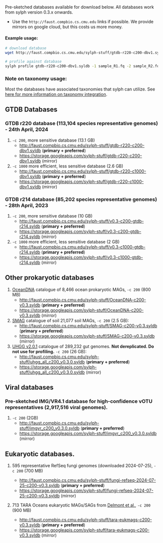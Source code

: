Pre-sketched databases available for download below. All databases work from sylph version 0.3.x onwards. 

* Use the `http://faust.compbio.cs.cmu.edu` links if possible. We provide mirrors on google cloud, but this costs us more money.

#### Example usage:

```sh
# download database
wget http://faust.compbio.cs.cmu.edu/sylph-stuff/gtdb-r220-c200-dbv1.syldb

# profile against database
sylph profile gtdb-r220-c200-dbv1.syldb -1 sample_R1.fq -2 sample_R2.fq  -t 30 > results.tsv
```

### Note on taxonomy usage:

Most the databases have associated taxonomies that sylph can utilize. See [here for more information on taxonomy integration](sylph-tax.md).

## GTDB Databases

### GTDB r220 database (113,104 species representative genomes) -  24th April, 2024 

1. `-c 200`, more sensitive database (13.1 GB)
    * http://faust.compbio.cs.cmu.edu/sylph-stuff/gtdb-r220-c200-dbv1.syldb (**primary + preferred**)
    * https://storage.googleapis.com/sylph-stuff/gtdb-r220-c200-dbv1.syldb (mirror)
2. `-c 1000` more efficient, less sensitive database (2.6 GB)
    * http://faust.compbio.cs.cmu.edu/sylph-stuff/gtdb-r220-c1000-dbv1.syldb (**primary + preferred**)
    * https://storage.googleapis.com/sylph-stuff/gtdb-r220-c1000-dbv1.syldb (mirror)

### GTDB r214 database (85,202 species representative genomes) - 28th April, 2023

1. `-c 200`, more sensitive database (10 GB)
    * http://faust.compbio.cs.cmu.edu/sylph-stuff/v0.3-c200-gtdb-r214.syldb (**primary + preferred**)
    * https://storage.googleapis.com/sylph-stuff/v0.3-c200-gtdb-r214.syldb (mirror)
2. `-c 1000` more efficient, less sensitive database (2 GB) 
    * http://faust.compbio.cs.cmu.edu/sylph-stuff/v0.3-c1000-gtdb-r214.syldb (**primary + preferred**)
    * https://storage.googleapis.com/sylph-stuff/v0.3-c1000-gtdb-r214.syldb (mirror)


## Other prokaryotic databases

1. [OceanDNA](https://doi.org/10.1038/s41597-022-01392-5) catalogue of 8,466 ocean prokaryotic MAGs, `-c 200` (800 MB) 
    * http://faust.compbio.cs.cmu.edu/sylph-stuff/OceanDNA-c200-v0.3.syldb (**primary + preferred**)
    * https://storage.googleapis.com/sylph-stuff/OceanDNA-c200-v0.3.syldb (mirror)
2. [SMAG](https://www.nature.com/articles/s41467-023-43000-z) catalogue of soil 21,077 soil MAGs, `-c 200` (2.5 GB):
    *  http://faust.compbio.cs.cmu.edu/sylph-stuff/SMAG-c200-v0.3.syldb (**primary + preferred**)
    * https://storage.googleapis.com/sylph-stuff/SMAG-c200-v0.3.syldb (mirror)
3. [UHGG v2.0.1](https://www.ebi.ac.uk/metagenomics/genome-catalogues/human-gut-v2-0-1) catalogue of 289,232 gut genomes. **Not dereplicated. Do not use for profiling.** `-c 200` (26 GB): 
    * http://faust.compbio.cs.cmu.edu/sylph-stuff/uhgg_all_c200_v0.3.0.syldb (**primary + preferred**)
    * https://storage.googleapis.com/sylph-stuff/uhgg_all_c200_v0.3.0.syldb (mirror)

## Viral databases

### Pre-sketched IMG/VR4.1 database for high-confidence vOTU representatives (2,917,516 viral genomes). 
1. `-c 200` (2GB)
    * http://faust.compbio.cs.cmu.edu/sylph-stuff/imgvr_c200_v0.3.0.syldb (**primary + preferred**)
    * https://storage.googleapis.com/sylph-stuff/imgvr_c200_v0.3.0.syldb (mirror)

## Eukaryotic databases. 
1. 595 representative RefSeq fungi genomes (downloaded 2024-07-25), `-c 200` (700 MB) 
    * http://faust.compbio.cs.cmu.edu/sylph-stuff/fungi-refseq-2024-07-25-c200-v0.3.syldb (**primary + preferred**)
    * https://storage.googleapis.com/sylph-stuff/fungi-refseq-2024-07-25-c200-v0.3.syldb (mirror) 

2. 713 TARA Oceans eukaryotic MAGs/SAGs from [Delmont et al.](https://doi.org/10.1016/j.xgen.2022.100123), `-c 200` (900 MB)
    * http://faust.compbio.cs.cmu.edu/sylph-stuff/tara-eukmags-c200-v0.3.syldb (**primary + preferred**)
    * https://storage.googleapis.com/sylph-stuff/tara-eukmags-c200-v0.3.syldb (mirror)
